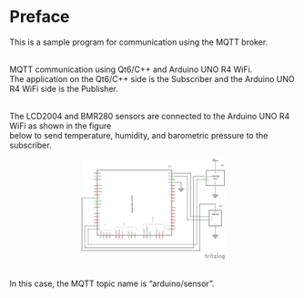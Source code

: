 # Preface

This is a sample program for communication using the MQTT broker.  
<br>

MQTT communication using Qt6/C++ and Arduino UNO R4 WiFi.  
The application on the Qt6/C++ side is the Subscriber and the Arduino UNO R4 WiFi side is the Publisher.  
<br>

The LCD2004 and BMR280 sensors are connected to the Arduino UNO R4 WiFi as shown in the figure  
below to send temperature, humidity, and barometric pressure to the subscriber.  
<center><img src="Schematic/MQTT_BME280.png" width="50%" /></center>  
<br>

In this case, the MQTT topic name is “arduino/sensor”.  
<br>